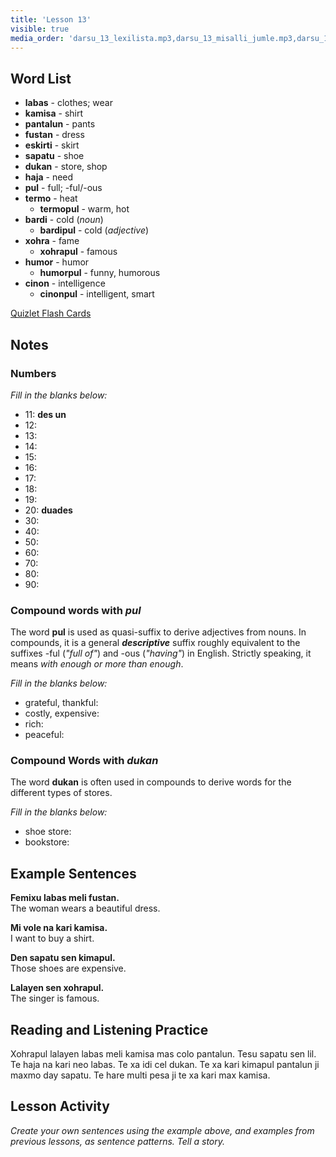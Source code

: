 ```yaml
---
title: 'Lesson 13'
visible: true
media_order: 'darsu_13_lexilista.mp3,darsu_13_misalli_jumle.mp3,darsu_13_doxoli_abyasa.mp3'
---
```


## Word List

* **labas** - clothes; wear
* **kamisa** - shirt
* **pantalun** - pants
* **fustan** - dress
* **eskirti** - skirt
* **sapatu** - shoe
* **dukan** - store, shop
* **haja** - need
* **pul** - full; -ful/-ous
* **termo** - heat
  * **termopul** - warm, hot
* **bardi** - cold (_noun_)
  * **bardipul** - cold (_adjective_)
* **xohra** - fame
  * **xohrapul** - famous
* **humor** - humor
  * **humorpul** - funny, humorous
* **cinon** - intelligence
  * **cinonpul** - intelligent, smart

[Quizlet Flash Cards](https://quizlet.com/652354870/globasa-101-lesson-13-flash-cards/)

## Notes
### Numbers

_Fill in the blanks below:_

* 11: **des un**  
* 12:
* 13:
* 14:
* 15:
* 16:
* 17:
* 18:
* 19:
* 20: **duades**  
* 30:
* 40:
* 50:
* 60:
* 70:
* 80:
* 90:

### Compound words with _pul_

The word **pul** is used as quasi-suffix to derive adjectives from nouns. In compounds, it is a general **_descriptive_** suffix roughly equivalent to the suffixes -ful (_"full of"_) and -ous (_"having"_) in English. Strictly speaking, it means _with enough or more than enough_.

_Fill in the blanks below:_

* grateful, thankful:
* costly, expensive:
* rich:
* peaceful:

### Compound Words with _dukan_

The word **dukan** is often used in compounds to derive words for the different types of stores. 
 
_Fill in the blanks below:_

* shoe store:
* bookstore:

## Example Sentences

**Femixu labas meli fustan.**  
The woman wears a beautiful dress.

**Mi vole na kari kamisa.**  
I want to buy a shirt.

**Den sapatu sen kimapul.**  
Those shoes are expensive.

**Lalayen sen xohrapul.**  
The singer is famous.

## Reading and Listening Practice

Xohrapul lalayen labas meli kamisa mas colo pantalun. Tesu sapatu sen lil. Te haja na kari neo labas. Te xa idi cel dukan. Te xa kari kimapul pantalun ji maxmo day sapatu. Te hare multi pesa ji te xa kari max kamisa. 

## Lesson Activity

_Create your own sentences using the example above, and examples from previous lessons, as sentence patterns. Tell a story._
